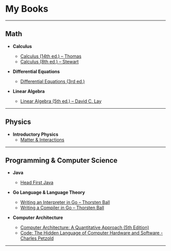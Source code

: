 #  My Books 

---

## Math 

- **Calculus**
  - [Calculus (14th ed.) – Thomas](./Calculus14thEdition-Thomas.pdf)
  - [Calculus (8th ed.) – Stewart](./Calculus8thEdition-JamesStewart.pdf)

- **Differential Equations**
  - [Differential Equations (3rd ed.)](./DifferentialEquations3rd.pdf)

- **Linear Algebra**
  - [Linear Algebra (5th ed.) – David C. Lay](./LinearAlgebra5th-DavidCLay.pdf)

---

## Physics 

- **Introductory Physics**
  - [Matter & Interactions](./Matter&Interactions-4th.pdf)

---

## Programming & Computer Science

- **Java**
  - [Head First Java](./Head-First-Java.pdf)

- **Go Language & Language Theory**
  - [Writing an Interpreter in Go – Thorsten Ball](./WritingAnInterpreterInGo-ThorstenBall.pdf)  
  - [Writing a Compiler in Go – Thorsten Ball](./WritingACompilerInGo-ThorstenBall.pdf)

- **Computer Architecture**
  - [Computer Architecture: A Quantitative Approach (5th Edition)](./Computer-Architecture-A-Quantitative-Approach-5th-edition.pdf)  
  - [Code: The Hidden Language of Computer Hardware and Software - Charles Petzold](./Charles-Petzold-Code-The-Hidden-Language-of-Computer-Hardware-and-Software.pdf)

---

